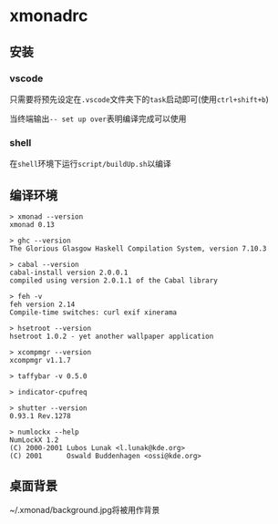 # xmonadrc 

## 安装

### vscode 

只需要将预先设定在`.vscode`文件夹下的`task`启动即可(使用`ctrl+shift+b`)

当终端输出`-- set up over`表明编译完成可以使用

### shell

在`shell`环境下运行`script/buildUp.sh`以编译

## 编译环境

```shell
> xmonad --version
xmonad 0.13

> ghc --version
The Glorious Glasgow Haskell Compilation System, version 7.10.3

> cabal --version
cabal-install version 2.0.0.1
compiled using version 2.0.1.1 of the Cabal library 

> feh -v
feh version 2.14
Compile-time switches: curl exif xinerama

> hsetroot --version
hsetroot 1.0.2 - yet another wallpaper application

> xcompmgr --version
xcompmgr v1.1.7

> taffybar -v 0.5.0

> indicator-cpufreq

> shutter --version
0.93.1 Rev.1278

> numlockx --help
NumLockX 1.2
(C) 2000-2001 Lubos Lunak <l.lunak@kde.org>
(C) 2001      Oswald Buddenhagen <ossi@kde.org>

```

## 桌面背景

~/.xmonad/background.jpg将被用作背景